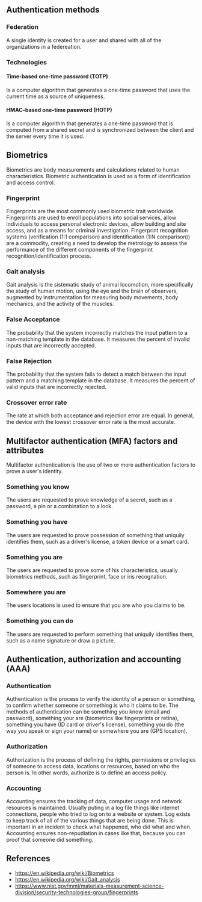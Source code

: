 ## Authentication methods
### Federation
A single identity is created for a user and shared with all of the organizations in a federeation.
### Technologies
#### Time-based one-time password (TOTP)
Is a computer algorithm that generates a one-time password that uses the current time as a source of uniqueness.
#### HMAC-based one-time password (HOTP)
Is a computer algorithm that generates a one-time password that is computed from a shared secret and is synchronized between the client and the server every time it is used.

## Biometrics
Biometrics are body measurements and calculations related to human characteristics. Biometric authentication is used as a form of identification and access control.
### Fingerprint
Fingerprints are the most commonly used biometric trait worldwide.  Fingerprints are used to enroll populations into social services, allow individuals to access personal electronic devices, allow building and site access, and as a means for criminal investigation.  Fingerprint recognition systems (verification (1:1 comparison) and identification (1:N comparison)) are a commodity, creating a need to develop the metrology to assess the performance of the different components of the fingerprint recognition/identification process.
### Gait analysis
Gait analysis is the sistematic study of animal locomotion, more specifically the study of human motion, using the eye and the brain of observers, augmented by instrumentation for measuring body movements, body mechanics, and the activity of the muscles.
### False Acceptance
The probability that the system incorrectly matches the input pattern to a non-matching template in the database. It measures the percent of invalid inputs that are incorrectly accepted.
### False Rejection
The probability that the system fails to detect a match between the input pattern and a matching template in the database. It measures the percent of valid inputs that are incorrectly rejected.
### Crossover error rate
The rate at which both acceptance and rejection error are equal. In general, the device with the lowest crossover error rate is the most accurate.

## Multifactor authentication (MFA) factors and attributes
Multifactor authentication is the use of two or more authentication factors to prove a user's identity.
### Something you know
The users are requested to prove knowledge of a secret, such as a password, a pin or a combination to a lock.
### Something you have
The users are requested to prove possession of something that uniquily identifies them, such as a driver's license, a token device or a smart card.
### Something you are
The users are requested to prove some of his characteristics, usually biometrics methods, such as fingerprint, face or iris recognation.
### Somewhere you are
The users locations is used to ensure that you are who you claims to be.
### Something you can do
The users are requested to perform something that uniquily identifies them, such as a name signature or draw a picture.


## Authentication, authorization and accounting (AAA)

### Authentication
Authentication is the process to verify the identity of a person or something, to confirm whether someone or something is who it claims to be. The methods of authentication can be something you know (email and password), something your are (biometrics like fingerprints or retina), something you have (ID card or driver's license), something you do (the way you speak or sign your name) or somewhere you are (GPS location).

### Authorization
Authorization is the process of defining the rights, permissions or privilegies of someone to access data, locations or resources, based on who the person is. In other words, authorize is to define an access policy.

### Accounting
Accounting ensures the tracking of data, computer usage and network resources is maintained. Usually puting in a log file things like internet connections, people who tried to log on to a website or system. Log exists to keep track of all of the various things that are being done. This is important in an incident to check what happened, who did what and when. Accounting ensures non-repudiation in cases like that, because you can proof that someone did something.

## References
- https://en.wikipedia.org/wiki/Biometrics
- https://en.wikipedia.org/wiki/Gait_analysis
- https://www.nist.gov/mml/materials-measurement-science-division/security-technologies-group/fingerprints
